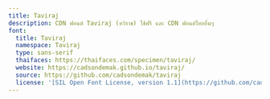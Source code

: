 ```yaml
---
title: Taviraj
description: CDN ฟอนต์ Taviraj (ทวิราช) ใช้ฟรี และ CDN ฟอนต์ไทยอื่นๆ
font:
  title: Taviraj
  namespace: Taviraj
  type: sans-serif
  thaifaces: https://thaifaces.com/specimen/taviraj/
  website: https://cadsondemak.github.io/taviraj/
  source: https://github.com/cadsondemak/taviraj
  license: '[SIL Open Font License, version 1.1](https://github.com/cadsondemak/taviraj/blob/master/OFL.txt)'
---
```


<div></div>

